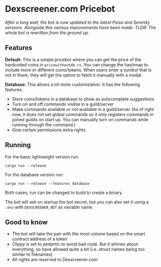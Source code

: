 # Dexscreener.com Pricebot
*After a long wait, the bot is now updated to the latest Poise and Serenity versions. Alongside this various improvements have been made. TLDR: The whole bot is rewritten from the ground up.*

## Features
**Default:** This is a simple pricebot where you can get the price of the hardcoded coins in `pricewithoutdb.rs`. You can change the hashmap to include more or different coins/tokens. When users enter a symbol that is not in there, they will get the option to fetch it manually with a modal.

**Database:** This allows a lot more customization. It has the following features:
- Store coins/tokens in a database to show as autocomplete suggestions
- Turn on and off commands visible in a guild/server
- Make commands available or not available in a guild/server (As of right now, it does not set global commands so it only registers commands in joined guilds on start up. You can manually turn on commands while running through the command.)
- Give certain permissions extra rights

## Running
For the basic lightweight version run:

```cargo run --release```

For the database version run:

```cargo run --release --features database```

Both cases, run can be changed to build to create a binary.

The bot will ask on startup the bot secret, but you can also set it using a `.env` with `DEXSCREENER_BOT` as variable name.


## Good to know
- The bot will take the pair with the most volume based on the smart contract address of a token
- Clippy is set to pedantic to avoid bad code. But it whines about everything, so have allowed quite a bit (i.e. struct names being too similar to filenames)
- All rights are reserved to Dexscreener.com


